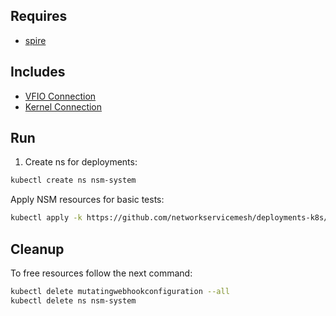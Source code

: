 ## Requires

- [spire](../spire)

## Includes

- [VFIO Connection](../use-cases/Vfio2Noop)
- [Kernel Connection](../use-cases/SriovKernel2Noop)

## Run

1. Create ns for deployments:
```bash
kubectl create ns nsm-system
```

Apply NSM resources for basic tests:
```bash
kubectl apply -k https://github.com/networkservicemesh/deployments-k8s/examples/sriov?ref=512ab705035798407200da0ade5e940314dcb348
```

## Cleanup

To free resources follow the next command:
```bash
kubectl delete mutatingwebhookconfiguration --all
kubectl delete ns nsm-system
```
